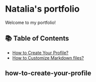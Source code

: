 <h1>Natalia's portfolio</h1>

Welcome to my portfolio!
## 📚 Table of Contents
- [How to Create Your Profile?](#how-to-create-your-profile)
- [How to Customize Markdown files?](#how-to-customize-markdown-files)

## how-to-create-your-profile
